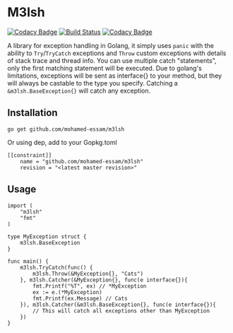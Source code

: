 # M3lsh

[![Codacy Badge](https://api.codacy.com/project/badge/Grade/63fcfa6390da47b7a5d117e6dea568b0)](https://www.codacy.com/app/messam/m3lsh?utm_source=github.com&amp;utm_medium=referral&amp;utm_content=mohamed-essam/m3lsh&amp;utm_campaign=Badge_Grade) [![Build Status](https://travis-ci.org/mohamed-essam/m3lsh.svg?branch=master)](https://travis-ci.org/mohamed-essam/m3lsh) [![Codacy Badge](https://api.codacy.com/project/badge/Coverage/63fcfa6390da47b7a5d117e6dea568b0)](https://www.codacy.com/app/messam/m3lsh?utm_source=github.com&utm_medium=referral&utm_content=mohamed-essam/m3lsh&utm_campaign=Badge_Coverage)

A library for exception handling in Golang, it simply uses `panic` with the ability to `Try`/`TryCatch` exceptions and `Throw` custom exceptions with details of stack trace and thread info.
You can use multiple catch "statements", only the first matching statement will be executed.
Due to golang's limitations, exceptions will be sent as interface{} to your method, but they will always be castable to the type you specify.
Catching a `&m3lsh.BaseException{}` will catch any exception.

## Installation

`go get github.com/mohamed-essam/m3lsh`

Or using dep, add to your Gopkg.toml

```
[[constraint]]
	name = "github.com/mohamed-essam/m3lsh"
	revision = "<latest master revision>"
```

## Usage

```
import (
	"m3lsh"
	"fmt"
)

type MyException struct {
	m3lsh.BaseException
}

func main() {
	m3lsh.TryCatch(func() {
		m3lsh.Throw(&MyException{}, "Cats")
	}, m3lsh.Catcher(&MyException{}, func(e interface{}){
		fmt.Printf("%T", ex) // *MyException
		ex := e.(*MyException)
		fmt.Printf(ex.Message) // Cats
	}), m3lsh.Catcher(&m3lsh.BaseException{}, func(e interface{}){
		// This will catch all exceptions other than MyException
	})
}
```
